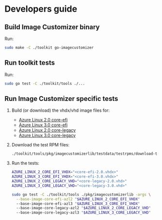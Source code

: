 # Developers guide

## Build Image Customizer binary

Run:

```bash
sudo make -C ./toolkit go-imagecustomizer
```

## Run toolkit tests

Run:

```bash
sudo go test -C ./toolkit/tools ./...
```

## Run Image Customizer specific tests

1. Build (or download) the vhdx/vhd image files for:

   - [Azure Linux 2.0 core-efi](https://github.com/microsoft/CBL-Mariner/blob/2.0/toolkit/imageconfigs/core-efi.json)
   - [Azure Linux 3.0 core-efi](https://github.com/microsoft/CBL-Mariner/blob/3.0/toolkit/imageconfigs/core-efi.json)
   - [Azure Linux 2.0 core-legacy](https://github.com/microsoft/CBL-Mariner/blob/2.0/toolkit/imageconfigs/core-legacy.json)
   - [Azure Linux 3.0 core-legacy](https://github.com/microsoft/CBL-Mariner/blob/3.0/toolkit/imageconfigs/core-legacy.json)

2. Download the test RPM files:

   ```bash
   ./toolkit/tools/pkg/imagecustomizerlib/testdata/testrpms/download-test-rpms.sh
   ```

3. Run the tests:

   ```bash
   AZURE_LINUX_2_CORE_EFI_VHDX="<core-efi-2.0.vhdx>"
   AZURE_LINUX_3_CORE_EFI_VHDX="<core-efi-3.0.vhdx>"
   AZURE_LINUX_2_CORE_LEGACY_VHD="<core-legacy-2.0.vhd>"
   AZURE_LINUX_3_CORE_LEGACY_VHD="<core-legacy-3.0.vhd>"

   sudo go test -C ./toolkit/tools ./pkg/imagecustomizerlib -args \
     --base-image-core-efi-azl2 "$AZURE_LINUX_2_CORE_EFI_VHDX"
     --base-image-core-efi-azl3 "$AZURE_LINUX_3_CORE_EFI_VHDX"
     --base-image-core-legacy-azl2 "$AZURE_LINUX_2_CORE_LEGACY_VHD"
     --base-image-core-legacy-azl3 "$AZURE_LINUX_3_CORE_LEGACY_VHD"
   ```

